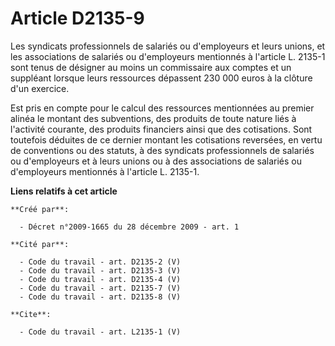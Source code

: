 # Article D2135-9

Les syndicats professionnels de salariés ou d'employeurs et leurs unions, et les associations de salariés ou d'employeurs
mentionnés à l'article L. 2135-1 sont tenus de désigner au moins un commissaire aux comptes et un suppléant lorsque leurs
ressources dépassent 230 000 euros à la clôture d'un exercice. 

Est pris en compte pour le calcul des ressources mentionnées au premier alinéa le montant des subventions, des produits de
toute nature liés à l'activité courante, des produits financiers ainsi que des cotisations. Sont toutefois déduites de ce
dernier montant les cotisations reversées, en vertu de conventions ou des statuts, à des syndicats professionnels de salariés
ou d'employeurs et à leurs unions ou à des associations de salariés ou d'employeurs mentionnés à l'article L. 2135-1.

**Liens relatifs à cet article**

	**Créé par**:

	  - Décret n°2009-1665 du 28 décembre 2009 - art. 1

	**Cité par**:

	  - Code du travail - art. D2135-2 (V)
	  - Code du travail - art. D2135-3 (V)
	  - Code du travail - art. D2135-4 (V)
	  - Code du travail - art. D2135-7 (V)
	  - Code du travail - art. D2135-8 (V)

	**Cite**:

	  - Code du travail - art. L2135-1 (V)
